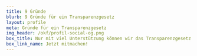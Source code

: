 ```yaml
---
title: 9 Gründe
blurb: 9 Gründe für ein Transparenzgesetz
layout: profile
meta: Gründe für ein Transparenzgesetz
img_header: /okf/profil-social-og.png
box_title: Nur mit viel Unterstützung können wir das Transparenzgesetz auf den Weg bringen! Wir freuen uns auf deine Hilfe!
box_link_name: Jetzt mitmachen!
---
```

